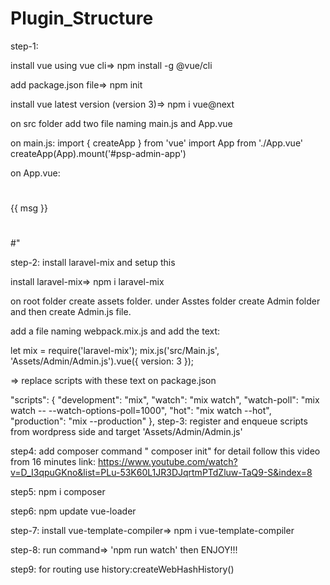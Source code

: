 # Plugin_Structure



step-1:

install vue using vue cli=> npm install -g @vue/cli

add package.json file=> npm init

install vue latest version (version 3)=> npm i vue@next

on src folder add two file naming main.js and App.vue

on main.js: import { createApp } from 'vue' import App from './App.vue' createApp(App).mount('#psp-admin-app')

on App.vue:

#

{{ msg }}
#

#<script> #export default {
data() {
return {
msg: "hello from admin vue panel",
};
},
#}; #</script>"

step-2: install laravel-mix and setup this

install laravel-mix=> npm i laravel-mix

on root folder create assets folder. under Asstes folder create Admin folder and then create Admin.js file.

add a file naming webpack.mix.js and add the text:

let mix = require('laravel-mix');
mix.js('src/Main.js', 'Assets/Admin/Admin.js').vue({ version: 3 });




=> replace scripts with these text on package.json

"scripts": {
"development": "mix",
"watch": "mix watch",
"watch-poll": "mix watch -- --watch-options-poll=1000",
"hot": "mix watch --hot",
"production": "mix --production"
},
step-3: register and enqueue scripts from wordpress side and target 'Assets/Admin/Admin.js'

step4: add composer  command " composer init" for detail follow this video from 16 minutes link:
https://www.youtube.com/watch?v=D_I3qpuGKno&list=PLu-53K60L1JR3DJqrtmPTdZluw-TaQ9-S&index=8

step5: npm i composer

step6: npm update vue-loader


step-7: install vue-template-compiler=> npm i vue-template-compiler

step-8: run command=> 'npm run watch' then ENJOY!!!

step9: for routing use history:createWebHashHistory()
